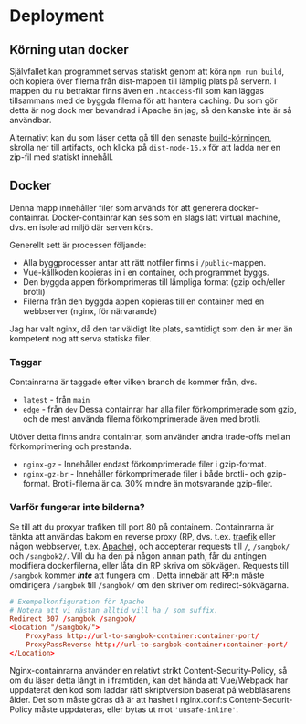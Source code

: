 # Deployment
## Körning utan docker
Självfallet kan programmet servas statiskt genom att köra `npm run build`, och kopiera över filerna från dist-mappen till lämplig plats på servern. I mappen du nu betraktar finns även en  `.htaccess`-fil som kan läggas tillsammans med de byggda filerna för att hantera caching. Du som gör detta är nog dock mer bevandrad i Apache än jag, så den kanske inte är så användbar.

Alternativt kan du som läser detta gå till den senaste [build-körningen](https://github.com/Fysiksektionen/sangbok-html/actions/workflows/build-vue.yml), skrolla ner till artifacts, och klicka på `dist-node-16.x` för att ladda ner en zip-fil med statiskt innehåll.

## Docker
Denna mapp innehåller filer som används för att generera docker-containrar. Docker-containrar kan ses som en slags lätt virtual machine, dvs. en isolerad miljö där serven körs.

Generellt sett är processen följande:
* Alla byggprocesser antar att rätt notfiler finns i `/public`-mappen.
* Vue-källkoden kopieras in i en container, och programmet byggs.
* Den byggda appen förkomprimeras till lämpliga format (gzip och/eller brotli)
* Filerna från den byggda appen kopieras till en container med en webbserver (nginx, för närvarande)

Jag har valt nginx, då den tar väldigt lite plats, samtidigt som den är mer än kompetent nog att serva statiska filer.

### Taggar
Containrarna är taggade efter vilken branch de kommer från, dvs.
* `latest` - från `main`
* `edge` - från `dev`
Dessa containrar har alla filer förkomprimerade som gzip, och de mest använda filerna förkomprimerade även med brotli.

Utöver detta finns andra containrar, som använder andra trade-offs mellan förkomprimering och prestanda.
* `nginx-gz` - Innehåller endast förkomprimerade filer i gzip-format.
* `nginx-gz-br` - Innehåller förkomprimerade filer i både brotli- och gzip-format. Brotli-filerna är ca. 30% mindre än motsvarande gzip-filer. 

### Varför fungerar inte bilderna?
Se till att du proxyar trafiken till port 80 på containern. Containrarna är tänkta att användas bakom en reverse proxy (RP, dvs. t.ex. [traefik](https://traefik.io/traefik/) eller någon webbserver, t.ex. [Apache](httpd.apache.org)), och accepterar requests till `/`, `/sangbok/` och `/sangbok2/`. Vill du ha den på någon annan path, får du antingen modifiera dockerfilerna, eller låta din RP skriva om sökvägen. Requests till `/sangbok` kommer _**inte**_ att fungera om . Detta innebär att RP:n måste omdirigera `/sangbok` till `/sangbok/` om den skriver om redirect-sökvägarna.

```conf
# Exempelkonfiguration för Apache
# Notera att vi nästan alltid vill ha / som suffix.
Redirect 307 /sangbok /sangbok/
<Location "/sangbok/">
    ProxyPass http://url-to-sangbok-container:container-port/
    ProxyPassReverse http://url-to-sangbok-container:container-port/
</Location>
```

Nginx-containrarna använder en relativt strikt Content-Security-Policy, så om du läser detta långt in i framtiden, kan det hända att Vue/Webpack har uppdaterat den kod som laddar rätt skriptversion baserat på webbläsarens ålder. Det som måste göras då är att hashet i nginx.conf:s Content-Securit-Policy måste uppdateras, eller bytas ut mot `'unsafe-inline'`.